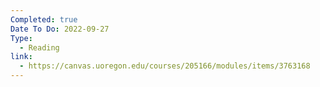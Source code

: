 ```yaml
---
Completed: true
Date To Do: 2022-09-27
Type:
  - Reading
link:
  - https://canvas.uoregon.edu/courses/205166/modules/items/3763168
---
```

